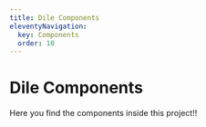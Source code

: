 ```yaml
---
title: Dile Components
eleventyNavigation:
  key: Components
  order: 10
---
```


# Dile Components

Here you find the components inside this project!!